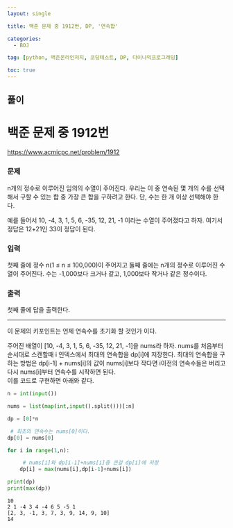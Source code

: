 ```yaml
---
layout: single

title: 백준 문제 중 1912번, DP, '연속합'

categories:
  - BOJ

tag: [python, 백준온라인저지, 코딩테스트, DP, 다이나믹프로그래밍]

toc: true
---
```


## 풀이

# 백준 문제 중 1912번
https://www.acmicpc.net/problem/1912

### 문제

n개의 정수로 이루어진 임의의 수열이 주어진다. 우리는 이 중 연속된 몇 개의 수를 선택해서 구할 수 있는 합 중 가장 큰 합을 구하려고 한다. 단, 수는 한 개 이상 선택해야 한다.

예를 들어서 10, -4, 3, 1, 5, 6, -35, 12, 21, -1 이라는 수열이 주어졌다고 하자. 여기서 정답은 12+21인 33이 정답이 된다.

### 입력

첫째 줄에 정수 n(1 ≤ n ≤ 100,000)이 주어지고 둘째 줄에는 n개의 정수로 이루어진 수열이 주어진다. 수는 -1,000보다 크거나 같고, 1,000보다 작거나 같은 정수이다.

### 출력

첫째 줄에 답을 출력한다.

---

이 문제의 키포인트는 언제 연속수를 초기화 할 것인가 이다. 

 
주어진 배열이 [10, -4, 3, 1, 5, 6, -35, 12, 21, -1]을 nums라 하자. nums를 처음부터 순서대로 스캔할때 i 인덱스에서 최대의 연속합을 dp[i]에 저장한다. 최대의 연속합을 구하는 방법은 dp[i-1] + nums[i]의 값이 nums[i]보다 작다면 i이전의 연속수들은 버리고 다시 nums[i]부터 연속수를 시작하면 된다.  
이를 코드로 구현하면 아래와 같다.


```python
n = int(input())

nums = list(map(int,input().split()))[:n]

dp = [0]*n

 # 최초의 연속수는 nums[0]이다.
dp[0] = nums[0]

for i in range(1,n):

     # nums[i]와 dp[i-1]+nums[i]중 큰걸 dp[i]에 저장
    dp[i] = max(nums[i],dp[i-1]+nums[i])

print(dp)
print(max(dp))
```

    10
    2 1 -4 3 4 -4 6 5 -5 1
    [2, 3, -1, 3, 7, 3, 9, 14, 9, 10]
    14


